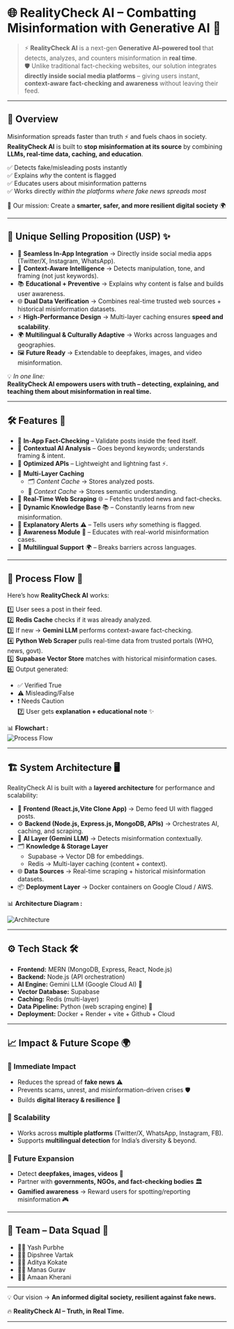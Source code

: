 # 🌐 RealityCheck AI – Combatting Misinformation with Generative AI 🤖

> ⚡ **RealityCheck AI** is a next-gen **Generative AI–powered tool** that detects, analyzes, and counters misinformation in **real time**.  
> 🛡️ Unlike traditional fact-checking websites, our solution integrates **directly inside social media platforms** – giving users instant, **context-aware fact-checking and awareness** without leaving their feed.

---

## 📌 Overview  

Misinformation spreads faster than truth ⚡ and fuels chaos in society.  
**RealityCheck AI** is built to **stop misinformation at its source** by combining **LLMs, real-time data, caching, and education**.  

✅ Detects fake/misleading posts instantly  
✅ Explains *why* the content is flagged  
✅ Educates users about misinformation patterns  
✅ Works directly *within the platforms where fake news spreads most*  

🎯 Our mission: Create a **smarter, safer, and more resilient digital society** 🌍  

---

## 🌟 Unique Selling Proposition (USP) ✨  

- 🔗 **Seamless In-App Integration** → Directly inside social media apps (Twitter/X, Instagram, WhatsApp).  
- 🧠 **Context-Aware Intelligence** → Detects manipulation, tone, and framing (not just keywords).  
- 📚 **Educational + Preventive** → Explains why content is false and builds user awareness.  
- 🌐 **Dual Data Verification** → Combines real-time trusted web sources + historical misinformation datasets.  
- ⚡ **High-Performance Design** → Multi-layer caching ensures **speed and scalability**.  
- 🌍 **Multilingual & Culturally Adaptive** → Works across languages and geographies.  
- 🖼️ **Future Ready** → Extendable to deepfakes, images, and video misinformation.  

💡 *In one line:*  
**RealityCheck AI empowers users with truth – detecting, explaining, and teaching them about misinformation in real time.**

---

## 🛠️ Features 🚀  

- 🔹 **In-App Fact-Checking** – Validate posts inside the feed itself.  
- 🔹 **Contextual AI Analysis** – Goes beyond keywords; understands framing & intent.  
- 🔹 **Optimized APIs** – Lightweight and lightning fast ⚡.  
- 🔹 **Multi-Layer Caching**  
  - 🗂️ *Content Cache* → Stores analyzed posts.  
  - 🧩 *Context Cache* → Stores semantic understanding.  
- 🔹 **Real-Time Web Scraping** 🌐 – Fetches trusted news and fact-checks.  
- 🔹 **Dynamic Knowledge Base** 📚 – Constantly learns from new misinformation.  
- 🔹 **Explanatory Alerts** ⚠️ – Tells users *why* something is flagged.  
- 🔹 **Awareness Module** 🧠 – Educates with real-world misinformation cases.  
- 🔹 **Multilingual Support** 🌍 – Breaks barriers across languages.  

---

## 🔄 Process Flow 🔁  

Here’s how **RealityCheck AI** works:  

1️⃣ User sees a post in their feed.  
2️⃣ **Redis Cache** checks if it was already analyzed.  
3️⃣ If new → **Gemini LLM** performs context-aware fact-checking.  
4️⃣ **Python Web Scraper** pulls real-time data from trusted portals (WHO, news, govt).  
5️⃣ **Supabase Vector Store** matches with historical misinformation cases.  
6️⃣ Output generated:  
   - ✅ Verified True  
   - ⚠️ Misleading/False  
   - ❗ Needs Caution  
7️⃣ User gets **explanation + educational note** ✨  

📊 **Flowchart :**  
![Process Flow](Assets/Flowchart.gif)  

---

## 🏗️ System Architecture 🖥️  

RealityCheck AI is built with a **layered architecture** for performance and scalability:  

- 🎨 **Frontend (React.js,Vite Clone App)** → Demo feed UI with flagged posts.  
- ⚙️ **Backend (Node.js, Express.js, MongoDB, APIs)** → Orchestrates AI, caching, and scraping.  
- 🧠 **AI Layer (Gemini LLM)** → Detects misinformation contextually.  
- 🗂️ **Knowledge & Storage Layer**  
  - Supabase → Vector DB for embeddings.  
  - Redis → Multi-layer caching (content + context).  
- 🌐 **Data Sources** → Real-time scraping + historical misinformation datasets.  
- 📦 **Deployment Layer** → Docker containers on Google Cloud / AWS.  

📊 **Architecture Diagram :**  

![Architecture](Assets/Architecture.gif)  

---

## ⚙️ Tech Stack 🛠️  

- **Frontend:** MERN (MongoDB, Express, React, Node.js)  
- **Backend:** Node.js (API orchestration)  
- **AI Engine:** Gemini LLM (Google Cloud AI) 🤖  
- **Vector Database:** Supabase  
- **Caching:** Redis (multi-layer)  
- **Data Pipeline:** Python (web scraping engine) 🐍  
- **Deployment:** Docker + Render + vite + Github + Cloud  

---

## 📈 Impact & Future Scope 🌍  

### 🌟 Immediate Impact  
- Reduces the spread of **fake news** ⚠️  
- Prevents scams, unrest, and misinformation-driven crises 🛡️  
- Builds **digital literacy & resilience** 🧠  

### 🚀 Scalability  
- Works across **multiple platforms** (Twitter/X, WhatsApp, Instagram, FB).  
- Supports **multilingual detection** for India’s diversity & beyond.  

### 🔮 Future Expansion  
- Detect **deepfakes, images, videos** 🎥  
- Partner with **governments, NGOs, and fact-checking bodies** 🏛️  
- **Gamified awareness** → Reward users for spotting/reporting misinformation 🎮  

---

## 👥 Team – Data Squad 💪  

- 🧑‍💻 Yash Purbhe  
- 👩‍💻 Dipshree Vartak  
- 👨‍💻 Aditya Kokate  
- 👨‍💻 Manas Gurav  
- 👨‍💻 Amaan Kherani  

---

💡 Our vision → **An informed digital society, resilient against fake news.**  

🔥 **RealityCheck AI – Truth, in Real Time.**  

---
